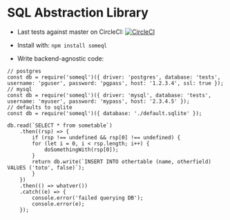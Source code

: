 # SQL Abstraction Library

 * Last tests against master on CircleCI: [![CircleCI](https://circleci.com/gh/faust64/someql.svg?style=svg)](https://circleci.com/gh/faust64/someql)

 * Install with: `npm install someql`

 * Write backend-agnostic code:

```
// postgres
const db = require('someql')({ driver: 'postgres', database: 'tests', username: 'pguser', password: 'pgpass', host: '1.2.3.4', ssl: true });
// mysql
const db = require('someql')({ driver: 'mysql', database: 'tests', username: 'myuser', password: 'mypass', host: '2.3.4.5' });
// defaults to sqlite
const db = require('someql')({ database: './default.sqlite' });

db.read(`SELECT * from sometable`)
    .then((rsp) => {
	    if (rsp !== undefined && rsp[0] !== undefined) {
		for (let i = 0, i < rsp.length; i++) {
		    doSomethingWith(rsp[0]);
		}
		return db.write(`INSERT INTO othertable (name, otherfield) VALUES ('toto', false)`);
	    }
	})
    .then(() => whatver())
    .catch((e) => {
	    console.error('failed querying DB');
	    console.error(e);
	});
```
